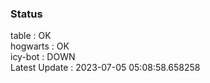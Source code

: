 ### Status


table : OK  
hogwarts : OK  
icy-bot : DOWN  
Latest Update : 2023-07-05 05:08:58.658258
